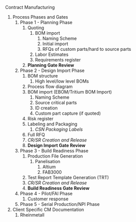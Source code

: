 Contract Manufacturing
1. Process Phases and Gates
	1. Phase 1 - Planning Phase
		1. Quoting
			1. BOM import
				1. Naming Scheme
				2. Initial import
				3. RFQs of custom parts/hard to source parts
			2. Labor Estimates
			3. Requirements register
		2. **Planning Gate Review**
	2. Phase 2 - Design Import Phase
		1. BOM structure
			1. High level/low level BOMs
		2. Process flow diagram
		3. BOM import (EBOM/Tritium BOM Import)
			1. Naming Scheme
			2. Source critical parts
			3. ID creation
			4. Custom part capture (if quoted)
		5. Risk register
		6. Labeling and Packaging
			1. *CSN Packaging Labels*
		7. Full RFQ
		8. *CR/SR Creation and Release*
		9. **Design Import Gate Review**
	3. Phase 3 - Build Readiness Phase
		1. Production File Generation
			1. Panelisation
				1. Altium
				2. FAB3000
		2. Test Report Template Generation (TRT)
		3. *CR/SR Creation and Release*
		4. **Build Readiness Gate Review**
	4. Phase 4 - Pilot/FAI Phase
		1. Customer response
	5. Phase 5 - Serial Production/NPI Phase
2. Client Specific CM Documentation
	1. Rheinmetall